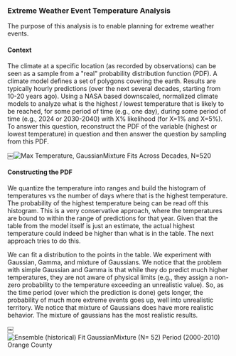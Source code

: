 ### Extreme Weather Event Temperature Analysis

The purpose of this analysis is to enable planning for extreme weather events.

#### Context

The climate at a specific location (as recorded by observations) can be seen as a sample from a "real" probability distribution function (PDF).  A climate model defines a set of polygons covering the earth. Results are typically hourly predictions (over the next several decades, starting from 10-20 years ago). Using a NASA based downscaled, normalized climate models to analyze what is the highest / lowest temperature that is likely to be reached, for some period of time (e.g., one day), during some period of time (e.g., 2024 or 2030-2040) with X% likelihood (for X=1% and X=5%). To answer this question, reconstruct the PDF of the variable (highest or lowest temperature) in question and then answer the question by sampling from this PDF.

￼![Max Temperature, GaussianMixture Fits Across Decades, N=520](https://github.com/user-attachments/assets/eb3149b2-4230-47be-958a-b3c6a3b322e5)


#### Constructing the PDF

We quantize the temperature into  ranges and build the histogram of temperatures vs the number of days where that is the highest temperature. The probability of the highest temperature being  can be read off this histogram. This is a very conservative approach, where the temperatures are bound to within the range of predictions for that year. Given that the table from the model itself is just an estimate, the actual highest temperature could indeed be higher than what is in the table. The next approach tries to do this.

We can fit a distribution to the points in the table. We experiment with Gaussian, Gamma, and mixture of Gaussians. We notice that the problem with simple Gaussian and Gamma is that while they do predict much higher temperatures, they are not aware of physical limits (e.g., they assign a non-zero probability to the temperature exceeding an unrealistic value).  So, as the time period (over which the prediction is done) gets longer, the probability of much more extreme events goes up, well into unrealistic territory. We notice that mixture of Gaussians does have more realistic behavior.  The mixture of gaussians has the most realistic results.

￼![Ensemble (historical)  Fit GaussianMixture (N= 52)  Period (2000-2010)  Orange County](https://github.com/user-attachments/assets/bcec292a-be6d-41f9-af5a-add609f4563f)



